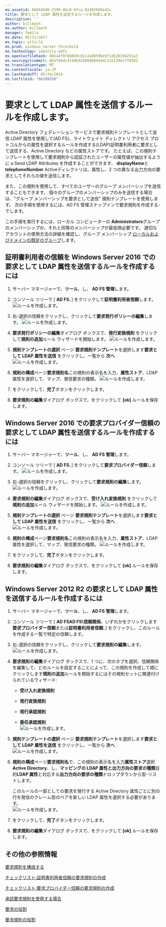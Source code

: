 ```yaml
---
ms.assetid: 66664b80-2590-46c0-bfca-82402088e42c
title: 要求として LDAP 属性を送信するルールを作成します。
description: ''
author: billmath
ms.author: billmath
manager: femila
ms.date: 05/31/2017
ms.topic: article
ms.prod: windows-server-threshold
ms.technology: identity-adfs
ms.openlocfilehash: 00ea4f9f868b9c82c2a0859be971db26394251a3
ms.sourcegitcommit: 0b5fd4dc4148b92480db04e4dc22e139dcff8582
ms.translationtype: MT
ms.contentlocale: ja-JP
ms.lasthandoff: 05/24/2019
ms.locfileid: "66189350"
---
```

# <a name="create-a-rule-to-send-ldap-attributes-as-claims"></a>要求として LDAP 属性を送信するルールを作成します。


Active Directory フェデレーション サービスで要求規則テンプレートとして送信 LDAP 属性を使用して\(AD FS\)、ライトウェイト ディレクトリ アクセス プロトコルからの属性を選択するルールを作成する\(LDAP\)証明書利用者に要求として送信する、Active Directory などの属性ストアです。 たとえば、この規則テンプレートを使用して要求規則から認証されたユーザーの属性値が抽出するように a Send LDAP Attributes を作成することができます、 **displayName**と**telephoneNumber** Activeディレクトリは、属性し、2 つの異なる出力方向の要求としてそれらの値を送信します。  
  
また、この規則を使用して、すべてのユーザーのグループ メンバーシップを送信することもできます。 個々のグループのメンバーシップのみを送信する場合は、"グループ メンバーシップを要求として送信" 規則テンプレートを使用します。 次の手順を使用するには、AD FS 管理スナップインで要求規則を作成する\-でします。  
  
この手順を実行するには、ローカル コンピューターの **Administrators**グループのメンバーシップか、それと同等のメンバーシップが最低限必要です。  適切なアカウントの使用方法の詳細を確認し、グループ メンバーシップ [ローカルおよびドメインの既定のグループ](https://go.microsoft.com/fwlink/?LinkId=83477)します。  

## <a name="to-create-a-rule-to-send-ldap-attributes-as-claims-for-a-relying-party-trust-in-windows-server-2016"></a>証明書利用者の信頼を Windows Server 2016 での要求として LDAP 属性を送信するルールを作成するには 

1.  サーバー マネージャーで、**ツール**、し、 **AD FS 管理**します。  
  
2.  コンソール ツリーで [ **AD FS**、] をクリックして**証明書利用者信頼**します。 
![ルールを作成します。](media/Create-a-Rule-to-Pass-Through-or-Filter-an-Incoming-Claim/claimrule9.PNG)  
  
3.  右\-選択の信頼をクリックし、クリックして**要求発行ポリシーの編集**します。
![ルールを作成します。](media/Create-a-Rule-to-Pass-Through-or-Filter-an-Incoming-Claim/claimrule10.PNG)   
  
4.  **要求発行ポリシーの編集**ダイアログ ボックスで、**発行変換規則** をクリックして**規則の追加**ルール ウィザードを開始します。 
![ルールを作成します。](media/Create-a-Rule-to-Pass-Through-or-Filter-an-Incoming-Claim/claimrule11.PNG)    

5.  **規則テンプレートの選択** ページ **要求規則テンプレート**を選択します**要求として LDAP 属性を送信** をクリックし、一覧から **次へ** .  
![ルールを作成します。](media/Create-a-Rule-to-Send-LDAP-Attributes-as-Claims/ldap1.PNG)    

6.  **規則の構成**ページ**要求規則名**この規則の表示名を入力、**属性ストア**、LDAP 属性を選択して、マップ、発信要求の種類。 
![ルールを作成します。](media/Create-a-Rule-to-Send-LDAP-Attributes-as-Claims/ldap2.PNG)    

7.  をクリックして、**完了**ボタンをクリックします。  
  
8.  **要求規則の編集**ダイアログ ボックスで、をクリックして **[ok]** ルールを保存します。
  
## <a name="to-create-a-rule-to-send-ldap-attributes-as-claims-for-a-claims-provider-trust-in-windows-server-2016"></a>Windows Server 2016 での要求プロバイダー信頼の要求として LDAP 属性を送信するルールを作成するには 
  
1.  サーバー マネージャーで、**ツール**、し、 **AD FS 管理**します。  
  
2.  コンソール ツリーで [ **AD FS**、] をクリックして**要求プロバイダー信頼**します。 
![ルールを作成します。](media/Create-a-Rule-to-Pass-Through-or-Filter-an-Incoming-Claim/claimrule1.PNG)  
  
3.  右\-選択の信頼をクリックし、クリックして**要求規則の編集**します。
![ルールを作成します。](media/Create-a-Rule-to-Pass-Through-or-Filter-an-Incoming-Claim/claimrule2.PNG)   
  
4.  **要求規則の編集**ダイアログ ボックスで、**受け入れ変換規則** をクリックして**規則の追加**ルール ウィザードを開始します。
![ルールを作成します。](media/Create-a-Rule-to-Pass-Through-or-Filter-an-Incoming-Claim/claimrule3.PNG)    

5.  **規則テンプレートの選択** ページ **要求規則テンプレート**を選択します**要求として LDAP 属性を送信** をクリックし、一覧から **次へ** .  
![ルールを作成します。](media/Create-a-Rule-to-Send-LDAP-Attributes-as-Claims/ldap1.PNG)       

6.  **規則の構成**ページ**要求規則名**この規則の表示名を入力、**属性ストア**、LDAP 属性を選択して、マップ、発信要求の種類。 
![ルールを作成します。](media/Create-a-Rule-to-Send-LDAP-Attributes-as-Claims/ldap2.PNG)      

7.  をクリックして、**完了**ボタンをクリックします。  
  
8.  **要求規則の編集**ダイアログ ボックスで、をクリックして **[ok]** ルールを保存します。  

 
  
## <a name="to-create-a-rule-to-send-ldap-attributes-as-claims-for-windows-server-2012-r2"></a>Windows Server 2012 R2 の要求として LDAP 属性を送信するルールを作成するには  
  
1.  サーバー マネージャーで、**ツール**、し、 **AD FS 管理**します。  
  
2.  コンソール ツリーで [ **AD FSAD FS\\信頼関係**、いずれかをクリックします**要求プロバイダー信頼**または**証明書利用者信頼**、] をクリックし、このルールを作成する一覧で特定の信頼します。  
  
3.  右\-選択の信頼をクリックし、クリックして**要求規則の編集**します。
![ルールを作成します。](media/Create-a-Rule-to-Pass-Through-or-Filter-an-Incoming-Claim/claimrule6.PNG)  
  
4.  **要求規則の編集**ダイアログ ボックスで、1 つに、次のタブを選択、信頼関係を編集して、どのルールを設定することによって、この規則を作成して順にクリックします**規則の追加**ルールを開始するにはその規則セットに関連付けられているウィザード:  
  
    -   **受け入れ変換規則**  
  
    -   **発行変換規則**  
  
    -   **発行承認規則**  
  
    -   **委任承認規則**  
![ルールを作成します。](media/Create-a-Rule-to-Permit-All-Users/permitall5.PNG) 
  
5.  **規則テンプレートの選択** ページ **要求規則テンプレート**を選択します**要求として LDAP 属性を送信** をクリックし、一覧から **次へ** .  
![ルールを作成します。](media/Create-a-Rule-to-Send-LDAP-Attributes-as-Claims/ldap3.PNG)  
  
6.  **規則の構成**ページ**要求規則名**で、この規則の表示名を入力**属性ストア**選択**Active Directory**、し、**マッピングの LDAP 属性と出力方向の要求の種類**目的**LDAP 属性**と対応する**出力方向の要求の種類**ドロップダウンから型\-リストします。  
  
    このルールの一部としての要求を発行する Active Directory 属性ごとに別の行を発信のクレーム型のペアを新しい LDAP 属性を選択する必要があります。  
![ルールを作成します。](media/Create-a-Rule-to-Send-LDAP-Attributes-as-Claims/ldap4.PNG)    
7.  をクリックして、**完了**ボタンをクリックします。  
  
8.  **要求規則の編集**ダイアログ ボックスで、をクリックして **[ok]** ルールを保存します。  

## <a name="additional-references"></a>その他の参照情報 
[要求規則を構成する](Configure-Claim-Rules.md)  
 
[チェックリスト:証明書利用者信頼の要求規則の作成](https://technet.microsoft.com/library/ee913578.aspx)  

[チェックリスト:要求プロバイダー信頼の要求規則の作成](https://technet.microsoft.com/library/ee913564.aspx)  
  
[承認要求規則を使用する場合](../../ad-fs/technical-reference/When-to-Use-an-Authorization-Claim-Rule.md)  

[要求の役割](../../ad-fs/technical-reference/The-Role-of-Claims.md)  
  
[要求規則の役割](../../ad-fs/technical-reference/The-Role-of-Claim-Rules.md)  
